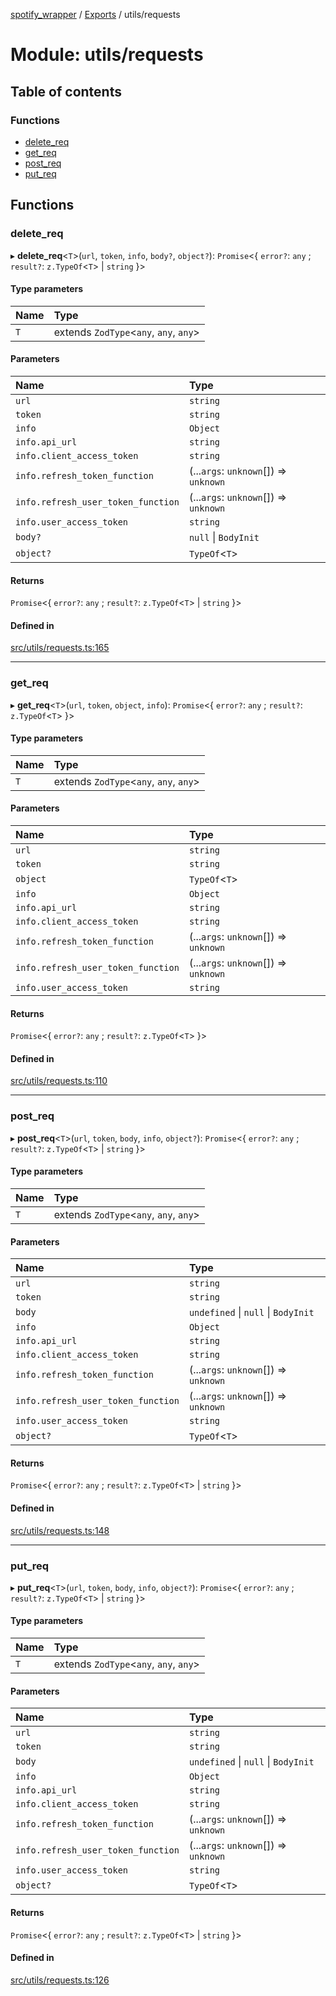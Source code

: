 [spotify_wrapper](../README.md) / [Exports](../modules.md) / utils/requests

# Module: utils/requests

## Table of contents

### Functions

- [delete\_req](utils_requests.md#delete_req)
- [get\_req](utils_requests.md#get_req)
- [post\_req](utils_requests.md#post_req)
- [put\_req](utils_requests.md#put_req)

## Functions

### delete\_req

▸ **delete_req**<`T`\>(`url`, `token`, `info`, `body?`, `object?`): `Promise`<{ `error?`: `any` ; `result?`: `z.TypeOf`<`T`\> \| `string`  }\>

#### Type parameters

| Name | Type |
| :------ | :------ |
| `T` | extends `ZodType`<`any`, `any`, `any`\> |

#### Parameters

| Name | Type |
| :------ | :------ |
| `url` | `string` |
| `token` | `string` |
| `info` | `Object` |
| `info.api_url` | `string` |
| `info.client_access_token` | `string` |
| `info.refresh_token_function` | (...`args`: `unknown`[]) => `unknown` |
| `info.refresh_user_token_function` | (...`args`: `unknown`[]) => `unknown` |
| `info.user_access_token` | `string` |
| `body?` | ``null`` \| `BodyInit` |
| `object?` | `TypeOf`<`T`\> |

#### Returns

`Promise`<{ `error?`: `any` ; `result?`: `z.TypeOf`<`T`\> \| `string`  }\>

#### Defined in

[src/utils/requests.ts:165](https://github.com/XzavierDunn/spotify-wrapper-ts/blob/259550e/src/utils/requests.ts#L165)

___

### get\_req

▸ **get_req**<`T`\>(`url`, `token`, `object`, `info`): `Promise`<{ `error?`: `any` ; `result?`: `z.TypeOf`<`T`\>  }\>

#### Type parameters

| Name | Type |
| :------ | :------ |
| `T` | extends `ZodType`<`any`, `any`, `any`\> |

#### Parameters

| Name | Type |
| :------ | :------ |
| `url` | `string` |
| `token` | `string` |
| `object` | `TypeOf`<`T`\> |
| `info` | `Object` |
| `info.api_url` | `string` |
| `info.client_access_token` | `string` |
| `info.refresh_token_function` | (...`args`: `unknown`[]) => `unknown` |
| `info.refresh_user_token_function` | (...`args`: `unknown`[]) => `unknown` |
| `info.user_access_token` | `string` |

#### Returns

`Promise`<{ `error?`: `any` ; `result?`: `z.TypeOf`<`T`\>  }\>

#### Defined in

[src/utils/requests.ts:110](https://github.com/XzavierDunn/spotify-wrapper-ts/blob/259550e/src/utils/requests.ts#L110)

___

### post\_req

▸ **post_req**<`T`\>(`url`, `token`, `body`, `info`, `object?`): `Promise`<{ `error?`: `any` ; `result?`: `z.TypeOf`<`T`\> \| `string`  }\>

#### Type parameters

| Name | Type |
| :------ | :------ |
| `T` | extends `ZodType`<`any`, `any`, `any`\> |

#### Parameters

| Name | Type |
| :------ | :------ |
| `url` | `string` |
| `token` | `string` |
| `body` | `undefined` \| ``null`` \| `BodyInit` |
| `info` | `Object` |
| `info.api_url` | `string` |
| `info.client_access_token` | `string` |
| `info.refresh_token_function` | (...`args`: `unknown`[]) => `unknown` |
| `info.refresh_user_token_function` | (...`args`: `unknown`[]) => `unknown` |
| `info.user_access_token` | `string` |
| `object?` | `TypeOf`<`T`\> |

#### Returns

`Promise`<{ `error?`: `any` ; `result?`: `z.TypeOf`<`T`\> \| `string`  }\>

#### Defined in

[src/utils/requests.ts:148](https://github.com/XzavierDunn/spotify-wrapper-ts/blob/259550e/src/utils/requests.ts#L148)

___

### put\_req

▸ **put_req**<`T`\>(`url`, `token`, `body`, `info`, `object?`): `Promise`<{ `error?`: `any` ; `result?`: `z.TypeOf`<`T`\> \| `string`  }\>

#### Type parameters

| Name | Type |
| :------ | :------ |
| `T` | extends `ZodType`<`any`, `any`, `any`\> |

#### Parameters

| Name | Type |
| :------ | :------ |
| `url` | `string` |
| `token` | `string` |
| `body` | `undefined` \| ``null`` \| `BodyInit` |
| `info` | `Object` |
| `info.api_url` | `string` |
| `info.client_access_token` | `string` |
| `info.refresh_token_function` | (...`args`: `unknown`[]) => `unknown` |
| `info.refresh_user_token_function` | (...`args`: `unknown`[]) => `unknown` |
| `info.user_access_token` | `string` |
| `object?` | `TypeOf`<`T`\> |

#### Returns

`Promise`<{ `error?`: `any` ; `result?`: `z.TypeOf`<`T`\> \| `string`  }\>

#### Defined in

[src/utils/requests.ts:126](https://github.com/XzavierDunn/spotify-wrapper-ts/blob/259550e/src/utils/requests.ts#L126)
